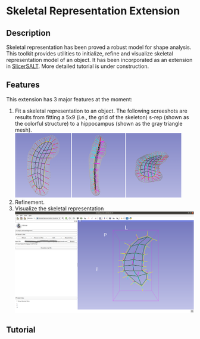 # Skeletal Representation Extension
## Description
Skeletal representation has been proved a robust model for shape analysis. This toolkit provides utilities to initialize, refine and visualize skeletal representation model of an object.
It has been incorporated as an extension in [SlicerSALT](http://salt.slicer.org/). More detailed tutorial is under construction.
## Features
This extension has 3 major features at the moment:
1. Fit a skeletal representation to an object. The following screeshots are results from fitting a 5x9 (i.e., the grid of the skeleton) s-rep (shown as the colorful structure) to a hippocampus (shown as the gray triangle mesh).
![alt text](init_result_3_views.png "Initialization results")
2. Refinement.
3. Visualize the skeletal representation
![alt text](VisualizationScreenshot.png "Visualization of skeletal representation")
## Tutorial

